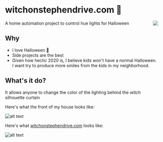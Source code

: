 # witchonstephendrive.com 🧹

A home automation project to control hue lights for Halloween <img src="https://raw.githubusercontent.com/egonelbre/gophers/10cc13c5e29555ec23f689dc985c157a8d4692ab/vector/fairy-tale/witch-too-much-candy.svg" align="right"/>

## Why

- I love Halloween 🎃
- Side projects are the best
- Given how hectic 2020 is, I believe kids won't have a normal Halloween. I want try to produce more smiles from the kids in my neighborhood.

## What's it do?

It allows anyone to change the color of the lighting behind the witch silhouette curtain

Here's what the front of my house looks like:

![alt text](https://i.imgur.com/hQE6u6h.jpg)

Here's what [witchonstephendrive.com](https://witchonstephendrive.com) looks like:

![alt text](https://i.imgur.com/DR3xuHO.png)